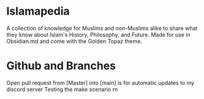 # Islamapedia
 A collection of knowledge for Muslims and non-Muslims alike to share what they know about Islam's History, Philosophy, and Future. Made for use in Obsidian.md and come with the Golden Topaz theme. 

# Github and Branches
Open pull request from [Master] into [main] is for automatic updates to my discord server 
Testing the make scenario rn